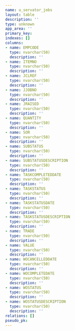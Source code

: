 ```yaml
---
name: u_servator_jobs
layout: table
description: ''
type: unknown
app_area: ''
primary_key: 
indexes: []
columns:
- name: EMPCODE
  type: nvarchar(50)
  description: ''
- name: ITEMNO
  type: nvarchar(50)
  description: ''
- name: JCLREF
  type: nvarchar(50)
  description: ''
- name: JJOBNO
  type: nvarchar(50)
  description: ''
- name: JRAISED
  type: nvarchar(50)
  description: ''
- name: QUANTITY
  type: nvarchar(50)
  description: ''
- name: SOR
  type: nvarchar(50)
  description: ''
- name: SUBSTATUS
  type: nvarchar(50)
  description: ''
- name: SUBSTATUSDESCRIPTION
  type: nvarchar(50)
  description: ''
- name: TASKCOMPLETEDDATE
  type: nvarchar(50)
  description: ''
- name: TASKSTATUS
  type: nvarchar(50)
  description: ''
- name: TASKSTATUSDATE
  type: nvarchar(50)
  description: ''
- name: TASKSTATUSDESCRIPTION
  type: nvarchar(50)
  description: ''
- name: TRADE
  type: nvarchar(50)
  description: ''
- name: VALUE
  type: nvarchar(50)
  description: ''
- name: WOCANCELLEDDATE
  type: nvarchar(50)
  description: ''
- name: WOCOMPLETEDATE
  type: nvarchar(50)
  description: ''
- name: WOSTATUS
  type: nvarchar(50)
  description: ''
- name: WOSTATUSDESCRIPTION
  type: nvarchar(50)
  description: ''
relations: []
pseudo_pk: 
---
```


